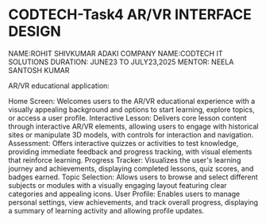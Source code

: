 # CODTECH-Task4 AR/VR INTERFACE DESIGN
NAME:ROHIT SHIVKUMAR ADAKI
COMPANY NAME:CODTECH IT SOLUTIONS
DURATION: JUNE23 TO JULY23,2025
MENTOR: NEELA SANTOSH KUMAR

AR/VR educational application:

Home Screen: Welcomes users to the AR/VR educational experience with a visually appealing background and options to start learning, explore topics, or access a user profile.
Interactive Lesson: Delivers core lesson content through interactive AR/VR elements, allowing users to engage with historical sites or manipulate 3D models, with controls for interaction and navigation.
Assessment: Offers interactive quizzes or activities to test knowledge, providing immediate feedback and progress tracking, with visual elements that reinforce learning.
Progress Tracker: Visualizes the user's learning journey and achievements, displaying completed lessons, quiz scores, and badges earned.
Topic Selection: Allows users to browse and select different subjects or modules with a visually engaging layout featuring clear categories and appealing icons.
User Profile: Enables users to manage personal settings, view achievements, and track overall progress, displaying a summary of learning activity and allowing profile updates.



